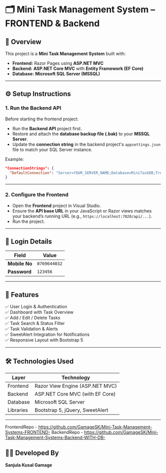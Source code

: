 # 🗂️ Mini Task Management System – FRONTEND & Backend 

## 📘 Overview
This project is a **Mini Task Management System** built with:
- **Frontend:** Razor Pages using **ASP.NET MVC**
- **Backend:** **ASP.NET Core MVC** with **Entity Framework (EF Core)**
- **Database:** **Microsoft SQL Server (MSSQL)**

---

## ⚙️ Setup Instructions

### 1. Run the Backend API
Before starting the frontend project:
- Run the **Backend API** project first.
- Restore and attach the **database backup file (.bak)** to your **MSSQL Server**.
- Update the **connection string** in the backend project's `appsettings.json` file to match your SQL Server instance.

Example:
```json
"ConnectionStrings": {
  "DefaultConnection": "Server=YOUR_SERVER_NAME;Database=MiniTaskDB;Trusted_Connection=True;TrustServerCertificate=True;"
}
```

---

### 2. Configure the Frontend
- Open the **Frontend** project in Visual Studio.
- Ensure the **API base URL** in your JavaScript or Razor views matches your backend’s running URL (e.g., `https://localhost:7020/api/...`).
- Run the project.

---

## 🔐 Login Details

| Field         | Value         |
|----------------|---------------|
| **Mobile No**  | `0769644032`  |
| **Password**   | `123456`      |

---

## 🧩 Features
✅ User Login & Authentication  
✅ Dashboard with Task Overview  
✅ Add / Edit / Delete Tasks  
✅ Task Search & Status Filter  
✅ Task Validation & Alerts  
✅ SweetAlert Integration for Notifications  
✅ Responsive Layout with Bootstrap 5  

---

## 🛠️ Technologies Used

| Layer | Technology |
|--------|-------------|
| Frontend | Razor View Engine (ASP.NET MVC) |
| Backend | ASP.NET Core MVC (with EF Core) |
| Database | Microsoft SQL Server |
| Libraries | Bootstrap 5, jQuery, SweetAlert |

---
FrontendRepo - https://github.com/GamageSK/Mini-Task-Management-Systems-FRONTEND-
BackendRepo  - https://github.com/GamageSK/Mini-Task-Management-Systems-Backend-WITH-DB-

## 🧑‍💻 Developed By
**Sanjula Kusal Gamage**
